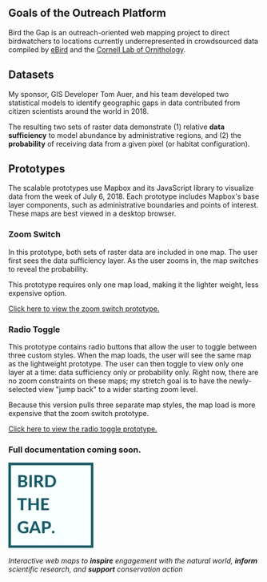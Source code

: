 ## Goals of the Outreach Platform

Bird the Gap is an outreach-oriented web mapping project to direct birdwatchers to locations currently underrepresented in crowdsourced data compiled by [eBird](https://ebird.org/about/) and the [Cornell Lab of Ornithology](https://www.birds.cornell.edu/home).

## Datasets

My sponsor, GIS Developer Tom Auer, and his team developed two statistical models to identify geographic gaps in data contributed from citizen scientists around the world in 2018.

The resulting two sets of raster data demonstrate (1) relative **data sufficiency** to model abundance by administrative regions, and (2) the **probability** of receiving data from a given pixel (or habitat configuration).

## Prototypes

The scalable prototypes use Mapbox and its JavaScript library to visualize data from the week of July 6, 2018. Each prototype includes Mapbox's base layer components, such as administrative boundaries and points of interest. These maps are best viewed in a desktop browser.

### Zoom Switch

In this prototype, both sets of raster data are included in one map. The user first sees the data sufficiency layer. As the user zooms in, the map switches to reveal the probability.

This prototype requires only one map load, making it the lighter weight, less expensive option.

[Click here to view the zoom switch prototype.](https://ekamoe.github.io/zoom-switch/)

### Radio Toggle

This prototype contains radio buttons that allow the user to toggle between three custom styles. When the map loads, the user will see the same map as the lightweight prototype. The user can then toggle to view only one layer at a time: data sufficiency only or probability only. Right now, there are no zoom constraints on these maps; my stretch goal is to have the newly-selected view "jump back" to a wider starting zoom level.

Because this version pulls three separate map styles, the map load is more expensive that the zoom switch prototype.

[Click here to view the radio toggle prototype.](https://ekamoe.github.io/radio-toggle/)

### Full documentation coming soon.

![bird the gap logo](images/bird-the-gap-logo-170.png)

_Interactive web maps to **inspire** engagement with the natural world, **inform** scientific research, and **support** conservation action_
